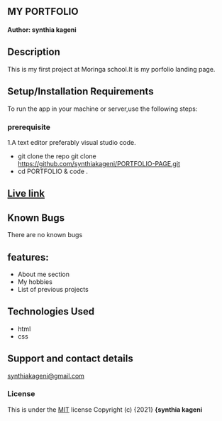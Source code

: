 ## MY PORTFOLIO
#### Author: **synthia kageni**
## Description
This is my first project at Moringa school.It is my porfolio landing page.
## Setup/Installation Requirements
To run the app in your machine or server,use the following steps:
### prerequisite
1.A text editor preferably visual studio code.
*  git clone the repo git clone https://github.com/synthiakageni/PORTFOLIO-PAGE.git
*  cd PORTFOLIO & code .
## [Live link]( https://synthiakageni.github.io/PORTFOLIO-PAGE/)
## Known Bugs
There are no known bugs
## features:
* About me section
* My hobbies
* List of previous projects
## Technologies Used
* html
* css
## Support and contact details
synthiakageni@gmail.com
### License
This is under the [MIT](LICENSE) license
Copyright (c) {2021} **{synthia kageni**